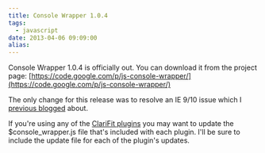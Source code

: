 ```yaml
---
title: Console Wrapper 1.0.4
tags:
  - javascript
date: 2013-04-06 09:09:00
alias:
---
```


Console Wrapper 1.0.4 is officially out. You can download it from the project page: [https://code.google.com/p/js-console-wrapper/](https://code.google.com/p/js-console-wrapper/)

The only change for this release was to resolve an IE 9/10 issue which I [previous blogged](http://www.talkapex.com/2013/03/console-wrapper-104-beta.html) about.

If you're using any of the [ClariFit plugins](http://plugins.clarifit.com/) you may want to update the $console_wrapper.js file that's  included with each plugin. I'll be sure to include the update file for  each of the plugin's updates.
